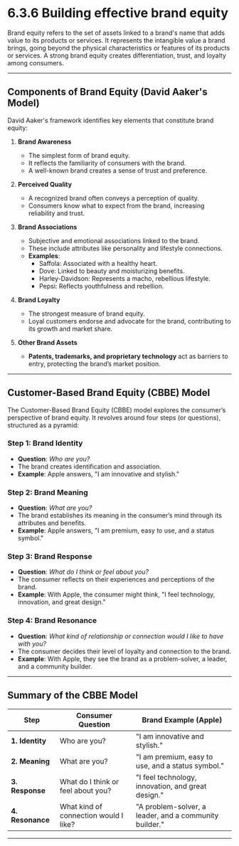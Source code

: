 # 6.3.6 Building effective brand equity

Brand equity refers to the set of assets linked to a brand's name that adds value to its products or services. It represents the intangible value a brand brings, going beyond the physical characteristics or features of its products or services. A strong brand equity creates differentiation, trust, and loyalty among consumers.

---

## Components of Brand Equity (David Aaker's Model)

David Aaker's framework identifies key elements that constitute brand equity:

1. **Brand Awareness**  
   - The simplest form of brand equity.  
   - It reflects the familiarity of consumers with the brand.  
   - A well-known brand creates a sense of trust and preference.

2. **Perceived Quality**  
   - A recognized brand often conveys a perception of quality.  
   - Consumers know what to expect from the brand, increasing reliability and trust.

3. **Brand Associations**  
   - Subjective and emotional associations linked to the brand.  
   - These include attributes like personality and lifestyle connections.  
   - **Examples**:  
     - Saffola: Associated with a healthy heart.  
     - Dove: Linked to beauty and moisturizing benefits.  
     - Harley-Davidson: Represents a macho, rebellious lifestyle.  
     - Pepsi: Reflects youthfulness and rebellion.  

4. **Brand Loyalty**  
   - The strongest measure of brand equity.  
   - Loyal customers endorse and advocate for the brand, contributing to its growth and market share.  

5. **Other Brand Assets**  
   - **Patents, trademarks, and proprietary technology** act as barriers to entry, protecting the brand’s market position.

---

## Customer-Based Brand Equity (CBBE) Model

The Customer-Based Brand Equity (CBBE) model explores the consumer’s perspective of brand equity. It revolves around four steps (or questions), structured as a pyramid:

### **Step 1: Brand Identity**  
- **Question**: *Who are you?*  
- The brand creates identification and association.  
- **Example**: Apple answers, "I am innovative and stylish."

### **Step 2: Brand Meaning**  
- **Question**: *What are you?*  
- The brand establishes its meaning in the consumer’s mind through its attributes and benefits.  
- **Example**: Apple answers, "I am premium, easy to use, and a status symbol."

### **Step 3: Brand Response**  
- **Question**: *What do I think or feel about you?*  
- The consumer reflects on their experiences and perceptions of the brand.  
- **Example**: With Apple, the consumer might think, "I feel technology, innovation, and great design."

### **Step 4: Brand Resonance**  
- **Question**: *What kind of relationship or connection would I like to have with you?*  
- The consumer decides their level of loyalty and connection to the brand.  
- **Example**: With Apple, they see the brand as a problem-solver, a leader, and a community builder.

---

## Summary of the CBBE Model

| Step                  | Consumer Question                | Brand Example (Apple)                          |
|-----------------------|----------------------------------|-----------------------------------------------|
| **1. Identity**       | Who are you?                    | "I am innovative and stylish."                |
| **2. Meaning**        | What are you?                   | "I am premium, easy to use, and a status symbol." |
| **3. Response**       | What do I think or feel about you? | "I feel technology, innovation, and great design." |
| **4. Resonance**      | What kind of connection would I like? | "A problem-solver, a leader, and a community builder." |

---

